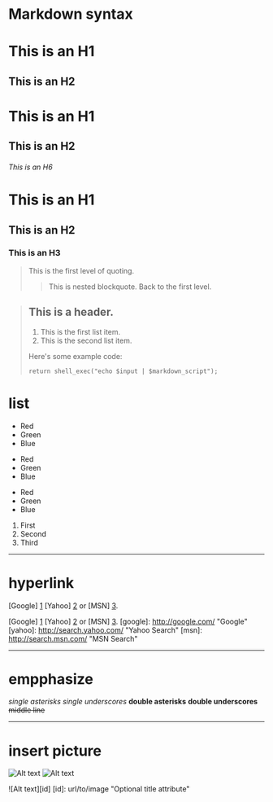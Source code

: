 # Markdown syntax

This is an H1
=============

This is an H2
-------------

# This is an H1
## This is an H2
###### This is an H6

# This is an H1 #
## This is an H2 ##
### This is an H3 ###

> This is the first level of quoting.
>> This is nested blockquote.
> Back to the first level.

> ## This is a header.
> 
> 1.   This is the first list item.
> 2.   This is the second list item.
> 
> Here's some example code:
> 
>     return shell_exec("echo $input | $markdown_script");

# list
* Red
* Green
* Blue

+ Red
+ Green
+ Blue

- Red
- Green
- Blue

1. First
2. Second
3. Third

***

# hyperlink

[Google] [1] [Yahoo] [2] or [MSN] [3].

  [1]: http://google.com/        "Google"
  [2]: http://search.yahoo.com/  "Yahoo Search"
  [3]: http://search.msn.com/    "MSN Search"

[Google] [1] [Yahoo] [2] or [MSN] [3].
  [google]: http://google.com/        "Google"
  [yahoo]:  http://search.yahoo.com/  "Yahoo Search"
  [msn]:    http://search.msn.com/    "MSN Search"

---

# empphasize

*single asterisks*
_single underscores_
**double asterisks**
__double underscores__
~~middle line~~

---

# insert picture

![Alt text](/path/to/img.jpg)
![Alt text](/path/to/img.jpg "Optional title")

![Alt text][id]
[id]: url/to/image  "Optional title attribute"


